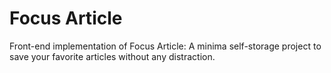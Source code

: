 # Focus Article

Front-end implementation of Focus Article: A minima self-storage project to save your favorite articles without any distraction.
